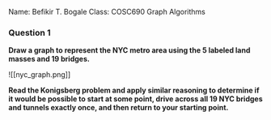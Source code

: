 Name: Befikir T. Bogale
Class: COSC690 Graph Algorithms

### Question 1

**Draw a graph to represent the NYC metro area using the 5 labeled land masses and 19 bridges.**

![[nyc_graph.png]]

**Read the Konigsberg problem and apply similar reasoning to determine if it would be possible to start at some point, drive across all 19 NYC bridges and tunnels exactly once, and then return to your starting point.**

